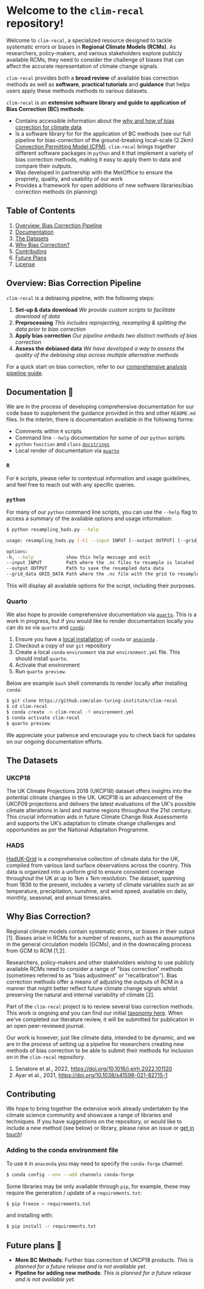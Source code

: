 # Welcome to the `clim-recal` repository! 

Welcome to `clim-recal`, a specialized resource designed to tackle systematic errors or biases in **Regional Climate Models (RCMs)**. As researchers, policy-makers, and various stakeholders explore publicly available RCMs, they need to consider the challenge of biases that can affect the accurate representation of climate change signals. 

`clim-recal` provides both a **broad review** of available bias correction methods as well as **software**, **practical tutorials** and **guidance** that helps users apply these methods methods to various datasets.

`clim-recal` is an **extensive software library and guide to application of Bias Correction (BC) methods**:

- Contains accessible information about the [why and how of bias correction for climate data](#why-bias-correction)
- Is a software library for for the application of BC methods (see our full pipeline for bias-correction of the ground-breaking local-scale (2.2km) [Convection Permitting Model (CPM)](https://www.metoffice.gov.uk/pub/data/weather/uk/ukcp18/science-reports/UKCP-Convection-permitting-model-projections-report.pdf). `clim-recal` brings together different software packages in `python` and `R` that implement a variety of bias correction methods, making it easy to apply them to data and compare their outputs.
- Was developed in partnership with the MetOffice to ensure the propriety, quality, and usability of our work
- Provides a framework for open additions of new software libraries/bias correction methods (in planning)

## Table of Contents

1. [Overview: Bias Correction Pipeline](#overview-bias-correction-pipeline)
1. [Documentation](#documentation)
1. [The Datasets](#the-datasets)
1. [Why Bias Correction?](#why-bias-correction)
1. [Contributing](#contributing)
1. [Future Plans](#future-plans)
1. [License](/LICENSE)

## Overview: Bias Correction Pipeline

`clim-recal` is a debiasing pipeline,  with the following steps:

1. **Set-up & data download**
    *We provide custom scripts to facilitate download of data*
2. **Preprocessing**
    *This includes reprojecting, resampling & splitting the data prior to bias correction*
3. **Apply bias correction**
    *Our pipeline embeds two distinct methods of bias correction*
4. **Assess the debiased data**
    *We have developed a way to assess the quality of the debiasing step across multiple alternative methods*

For a quick start on bias correction, refer to our [comprehensive analysis pipeline guide](https://github.com/alan-turing-institute/clim-recal/blob/documentation/docs/pipeline_guidance.md).

## Documentation 🚧

We are in the process of developing comprehensive documentation for our code base to supplement the guidance provided in this and other `README.md` files. In the interim, there is documentation available in the following forms:

- Comments within `R` scripts
- Command line `--help` documentation for some of our `python` scripts
- `python` `function` and `class` [`docstrings`](https://docs.python.org/3/library/doctest.html)
- Local render of documentation via [`quarto`](https://quarto.org/)

### `R`

For `R` scripts, please refer to contextual information and usage guidelines, and feel free to reach out with any specific queries.

### `python`

For many of our `python` command line scripts, you can use the `--help` flag to access a summary of the available options and usage information:

```sh
$ python resampling_hads.py --help

usage: resampling_hads.py [-h] --input INPUT [--output OUTPUT] [--grid_data GRID_DATA]

options:
-h, --help            show this help message and exit
--input INPUT         Path where the .nc files to resample is located
--output OUTPUT       Path to save the resampled data data
--grid_data GRID_DATA Path where the .nc file with the grid to resample is located
```

This will display all available options for the script, including their purposes.

### Quarto

We also hope to provide comprehensive documentation via [`quarto`](https://quarto.org/). This is a work in progress, but if you would like to render documentation locally you can do so via `quarto` and [`conda`](https://docs.conda.io): 

1. Ensure you have a [local installation](https://conda.io/projects/conda/en/latest/user-guide/install/index.html) of `conda` or [`anaconda`](https://www.anaconda.com/download) .
1. Checkout a copy of our `git` repository
1. Create a local `conda` `environment` via our `environment.yml` file. This should install `quarto`. 
1. Activate that environment
1. Run `quarto preview`.

Below are example `bash` shell commands to render locally after installing `conda`:  

```sh
$ git clone https://github.com/alan-turing-institute/clim-recal
$ cd clim-recal
$ conda create -n clim-recal -f environment.yml
$ conda activate clim-recal
$ quarto preview
```

We appreciate your patience and encourage you to check back for updates on our ongoing documentation efforts.

## The Datasets

### UKCP18
The UK Climate Projections 2018 (UKCP18) dataset offers insights into the potential climate changes in the UK. UKCP18 is an advancement of the UKCP09 projections and delivers the latest evaluations of the UK's possible climate alterations in land and marine regions throughout the 21st century. This crucial information aids in future Climate Change Risk Assessments and supports the UK’s adaptation to climate change challenges and opportunities as per the National Adaptation Programme.

### HADS
[HadUK-Grid](https://www.metoffice.gov.uk/research/climate/maps-and-data/data/haduk-grid/haduk-grid) is a comprehensive collection of climate data for the UK, compiled from various land surface observations across the country. This data is organized into a uniform grid to ensure consistent coverage throughout the UK at up to 1km x 1km resolution. The dataset, spanning from 1836 to the present, includes a variety of climate variables such as air temperature, precipitation, sunshine, and wind speed, available on daily, monthly, seasonal, and annual timescales. 

## Why Bias Correction?

Regional climate models contain systematic errors, or biases in their output [1]. Biases arise in RCMs for a number of reasons, such as the assumptions in the general circulation models (GCMs), and in the downscaling process from GCM to RCM [1,2].

Researchers, policy-makers and other stakeholders wishing to use publicly available RCMs need to consider a range of "bias correction” methods (sometimes referred to as "bias adjustment" or "recalibration"). Bias correction methods offer a means of adjusting the outputs of RCM in a manner that might better reflect future climate change signals whilst preserving the natural and internal variability of climate [2]. 

Part of the `clim-recal` project is to review several bias correction methods. This work is ongoing and you can find our initial [taxonomy here](https://docs.google.com/spreadsheets/d/18LIc8omSMTzOWM60aFNv1EZUl1qQN_DG8HFy1_0NdWk/edit?usp=sharing). When we've completed our literature review, it will be submitted for publication in an open peer-reviewed journal. 

Our work is however, just like climate data, intended to be dynamic, and we are in the process of setting up a pipeline for researchers creating new methods of bias correction to be able to submit their methods for inclusion on in the `clim-recal` repository. 

 1. Senatore et al., 2022, https://doi.org/10.1016/j.ejrh.2022.101120 
 2. Ayar et al., 2021, https://doi.org/10.1038/s41598-021-82715-1 


## Contributing

We hope to bring together the extensive work already undertaken by the climate science community and showcase a range of libraries and techniques. If you have suggestions on the repository, or would like to include a new method (see below) or library, please raise an issue or [get in touch](mailto:clim-recal@turing.ac.uk)! 

### Adding to the conda environment file 

To use `R` in `anaconda` you may need to specify the `conda-forge` channel:

```sh
$ conda config --env --add channels conda-forge
```

Some libraries may be only available through `pip`, for example, these may
require the generation / update of a `requirements.txt`:

```sh
$ pip freeze > requirements.txt
```

and installing with:

```sh
$ pip install -r requirements.txt
```

## Future plans 🚧 
- **More BC Methods**: Further bias correction of UKCP18 products. *This is planned for a future release and is not available yet.*
- **Pipeline for adding new methods**: *This is planned for a future release and is not available yet.*
